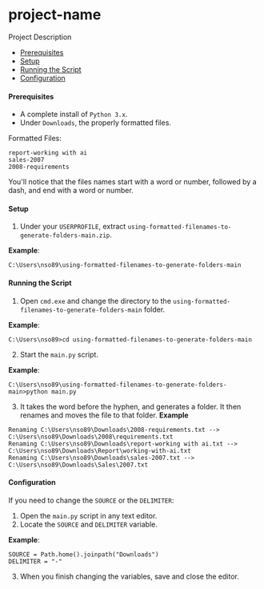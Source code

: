 # project-name
Project Description

* [Prerequisites](#prerequisites)
* [Setup](#setup)
* [Running the Script](#running-the-script)
* [Configuration](#configuration)

#### <a name="prerequisites"></a>Prerequisites
* A complete install of `Python 3.x`.
* Under `Downloads`, the properly formatted files.

Formatted Files:
```
report-working with ai
sales-2007
2008-requirements
```
You'll notice that the files names start with a word or number, followed by a dash, and end with a word or number.

#### <a name="setup"></a>Setup
1. Under your `USERPROFILE`, extract `using-formatted-filenames-to-generate-folders-main.zip`.

**Example**:
```batch
C:\Users\nso89\using-formatted-filenames-to-generate-folders-main
```
#### <a name="running-the-script"></a>Running the Script
1. Open `cmd.exe` and change the directory to the `using-formatted-filenames-to-generate-folders-main` folder.

**Example**:
```batch
C:\Users\nso89>cd using-formatted-filenames-to-generate-folders-main
```
2. Start the `main.py` script.

**Example**:
```batch
C:\Users\nso89\using-formatted-filenames-to-generate-folders-main>python main.py
```

3. It takes the word before the hyphen, and generates a folder. It then renames and moves the file to that folder.
**Example**
```batch
Renaming C:\Users\nso89\Downloads\2008-requirements.txt --> C:\Users\nso89\Downloads\2008\requirements.txt
Renaming C:\Users\nso89\Downloads\report-working with ai.txt --> C:\Users\nso89\Downloads\Report\working-with-ai.txt
Renaming C:\Users\nso89\Downloads\sales-2007.txt --> C:\Users\nso89\Downloads\Sales\2007.txt
```

#### <a name="configuration"></a>Configuration
If you need to change the `SOURCE` or the `DELIMITER`:

1. Open the `main.py` script in any text editor.
2. Locate the `SOURCE` and `DELIMITER` variable.

**Example**:
```
SOURCE = Path.home().joinpath("Downloads")
DELIMITER = "-"
```
3. When you finish changing the variables, save and close the editor.
